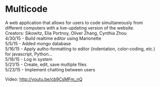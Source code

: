 # Multicode
A web application that allows for users to code simultaneously from different computers with a live-updating version of the website.  
Creators: Sikowitz, Elia Portnoy, Oliver Zhang, Cynthia Zhou  
4/30/15 - Build realtime editor using Marionette  
5/5/15 - Added mongo database  
5/16/15 - Apply autho-formatting to editor (indentation, color-coding, etc.) for javascript, Python...  
5/18/15 - Log in system  
5/21/15 - Create, edit, save multiple files  
5/23/15 - Implement chatting between users

Video: http://youtu.be/cb9CsMFm_nQ
